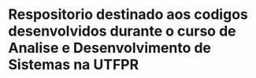 # Respositorio destinado aos codigos desenvolvidos durante o curso de Analise e Desenvolvimento de Sistemas na UTFPR
